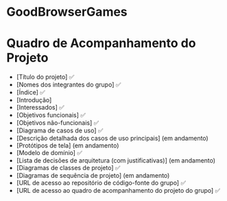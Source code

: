 # GoodBrowserGames

# Quadro de Acompanhamento do Projeto

- [Título do projeto] ✅
- [Nomes dos integrantes do grupo] ✅
- [Índice] ✅
- [Introdução]
- [Interessados] ✅
- [Objetivos funcionais] ✅
- [Objetivos não-funcionais] ✅
- [Diagrama de casos de uso] ✅
- [Descrição detalhada dos casos de uso principais] (em andamento)
- [Protótipos de tela] (em andamento)
- [Modelo de domínio] ✅
- [Lista de decisões de arquitetura (com justificativas)] (em andamento)
- [Diagramas de classes de projeto] ✅
- [Diagramas de sequência de projeto] (em andamento)
- [URL de acesso ao repositório de código-fonte do grupo] ✅
- [URL de acesso ao quadro de acompanhamento do projeto do grupo] ✅

